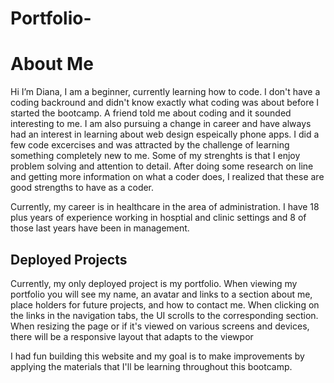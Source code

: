 # Portfolio-

# About Me

Hi I’m Diana, I am a beginner, currently learning how to code. I don't have a coding backround and didn't know exactly what coding was about before I started the bootcamp.  A friend told me about coding and it sounded interesting to me. I am also pursuing a change in career and have always had an interest in learning about web design espeically phone apps.
I did a few code excercises and was attracted by the challenge of learning something completely new to me. Some of my strenghts is that I enjoy problem solving and attention to detail. After doing some research on line and getting more information on what a coder does, I realized that these are good strengths to have as a coder.

Currently, my career is in healthcare in the area of administration. I have 18 plus years of experience working in hosptial and clinic settings and 8 of those last years have been in management.

## Deployed Projects

Currently, my only deployed project is my portfolio. When viewing my portfolio
you will see my name, an avatar and links to a section about me, place holders for future projects, and how to contact me.
When clicking on the links in the navigation tabs, the UI scrolls to the corresponding section.
When resizing the page or if it's viewed on various screens and devices,
there will be a responsive layout that adapts to the viewpor

I had fun building this website and my goal is to make improvements by applying the materials that I'll be learning throughout this bootcamp.
